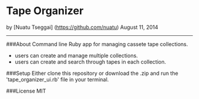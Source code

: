 Tape Organizer
==============

by [Nuatu Tseggai] (https://github.com/nuatu) August 11, 2014
_______________

###About
Command line Ruby app for managing cassete tape collections.
<ul>
<li>users can create and manage multiple collections.</li>

<li>users can create and search through tapes in each collection.</li>
</ul>
###Setup
Either clone this repository or download the .zip and run the 'tape_organizer_ui.rb' file in your terminal.

###License
MIT
